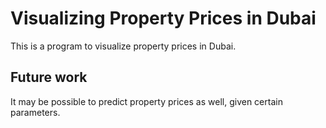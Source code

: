 # Visualizing Property Prices in Dubai
This is a program to visualize property prices in Dubai. 

## Future work
It may be possible to predict property prices as well, given certain parameters.
